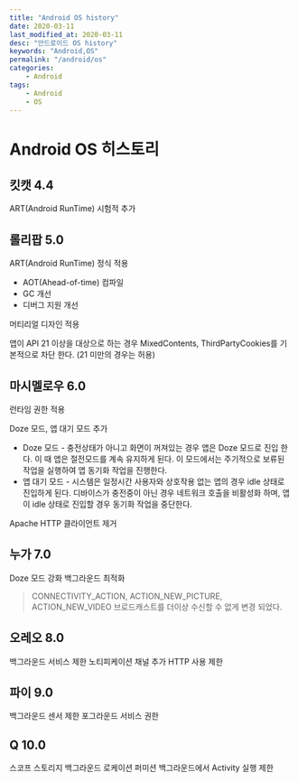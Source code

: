 ```yaml
---
title: "Android OS history"
date: 2020-03-11
last_modified_at: 2020-03-11
desc: "안드로이드 OS history"
keywords: "Android,OS"
permalink: "/android/os"
categories: 
    - Android
tags: 
    - Android
    - OS
---
```


# Android OS 히스토리

## 킷캣 4.4 

ART(Android RunTime) 시험적 추가

## 롤리팝 5.0

ART(Android RunTime) 정식 적용
 * AOT(Ahead-of-time) 컴파일 
 * GC 개선
 * 디버그 지원 개선

머티리얼 디자인 적용

앱이 API 21 이상을 대상으로 하는 경우 MixedContents, ThirdPartyCookies를 기본적으로 차단 한다. (21 미만의 경우는 허용)

## 마시멜로우 6.0

런타임 권한 적용

Doze 모드, 앱 대기 모드 추가

 * Doze 모드 - 충전상태가 아니고 화면이 꺼져있는 경우 앱은 Doze 모드로 진입 한다. 이 때 앱은 절전모드를 계속 유지하게 된다. 이 모드에서는 주기적으로 보류된 작업을 실행하여 앱 동기화 작업을 진행한다.
 * 앱 대기 모드 - 시스템은 일정시간 사용자와 상호작용 없는 앱의 경우 idle 상태로 진입하게 된다. 디바이스가 충전중이 아닌 경우 네트워크 호출을 비활성화 하며, 앱이 idle 상태로 진입할 경우 동기화 작업을 중단한다.

Apache HTTP 클라이언트 제거


## 누가 7.0

Doze 모드 강화 
백그라운드 최적화 
 > CONNECTIVITY_ACTION, ACTION_NEW_PICTURE, ACTION_NEW_VIDEO 브로드캐스트를 더이상 수신할 수 없게 변경 되었다. 

## 오레오 8.0

백그라운드 서비스 제한
노티피케이션 채널 추가
HTTP 사용 제한

## 파이 9.0

백그라운드 센서 제한
포그라운드 서비스 권한 

## Q 10.0

스코프 스토리지
백그라운드 로케이션 퍼미션
백그라운드에서 Activity 실행 제한

